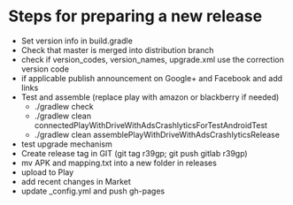 # Steps for preparing a new release
  
* Set version info in build.gradle
* Check that master is merged into distribution branch
* check if version_codes, version_names, upgrade.xml use the correction version code
* if applicable publish announcement on Google+ and Facebook and add links
* Test and assemble (replace play with amazon or blackberry if needed)
  * ./gradlew check
  * ./gradlew clean connectedPlayWithDriveWithAdsCrashlyticsForTestAndroidTest
  * ./gradlew clean assemblePlayWithDriveWithAdsCrashlyticsRelease
* test upgrade mechanism
* Create release tag in GIT (git tag r39gp; git push gitlab r39gp)
* mv APK and mapping.txt into a new folder in releases
* upload to Play
* add recent changes in Market
* update _config.yml and push gh-pages
